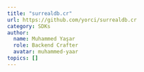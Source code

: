 ```yaml
---
title: "surrealdb.cr"
url: https://github.com/yorci/surrealdb.cr
category: SDKs
author:
  name: Muhammed Yaşar
  role: Backend Crafter
  avatar: muhammed-yaar
topics: []
---
```


